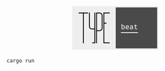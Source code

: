<p align="center">
  <img src="./src/ui/logo/screenshot.png" alt="Typebeat logo" width="200" />
</p>

```
cargo run
```
